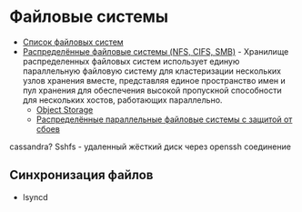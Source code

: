 # Файловые системы

- [Список файловых систем](https://ru.wikipedia.org/wiki/%D0%A1%D0%BF%D0%B8%D1%81%D0%BE%D0%BA_%D1%84%D0%B0%D0%B9%D0%BB%D0%BE%D0%B2%D1%8B%D1%85_%D1%81%D0%B8%D1%81%D1%82%D0%B5%D0%BC)
- [Распределённые файловые системы (NFS, CIFS, SMB)](dfs.md) - Хранилище распределенных файловых систем использует единую параллельную файловую систему для кластеризации нескольких узлов хранения вместе, представляя единое пространство имен и пул хранения для обеспечения высокой пропускной способности для нескольких хостов, работающих параллельно.
	- [Object Storage](object.storage.md)
	- [Распределённые параллельные файловые системы с защитой от сбоев](dpfs.md)

cassandra?
Sshfs - удаленный жёсткий диск через openssh соединение

## Синхронизация файлов

- lsyncd
